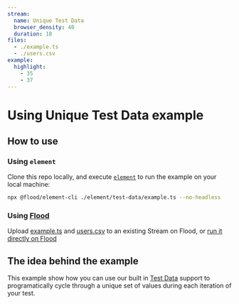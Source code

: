 ```yaml
---
stream:
  name: Unique Test Data
  browser_density: 40
  duration: 18
files:
  - ./example.ts
  - ./users.csv
example:
  highlight:
    - 35
    - 37
---
```


# Using Unique Test Data example

## How to use

### Using `element`

Clone this repo locally, and execute [`element`][Element] to run the example on your local machine:

```bash
npx @flood/element-cli ./element/test-data/example.ts --no-headless
```

### Using [Flood](https://flood.io)

Upload [example.ts](./example.ts) and [users.csv](./users.csv) to an existing Stream on Flood, or [run it directly on Flood](https://app.flood.io/launch/github/flood-io/load-testing-playground/element/test-data)

## The idea behind the example

This example show how you can use our built in [Test Data][] support to programatically cycle through a unique set of values during each iteration of your test.

[Test Data]: (https://element.flood.io/docs/1.0/api/TestData)
[Element]: (https://github.com/flood-io/element)
